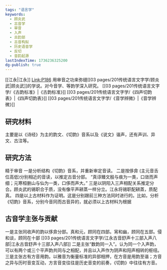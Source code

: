 ```yaml
---
tags: "语言学"
keywords:
  - 顾炎武
  - 古音学
  - 审音
  - 入声
  - 古韵部
  - 古音构拟
  - 历史语音学
  - 反切
  - 音韵起源
lastIndexTime: 1736236325200
dg-publish: true
---
```

[[江永\|江永]]
[Link:P186](zotero://open-pdf/library/items/NXCWTZGN?page=186&annotation=BAQE8UP6)
用审音之功来弥缝[[03 pages/201传统语言文字学/顾炎武\|顾炎武]]的学说。对今音学、等韵学深入研究。
[[03 pages/201传统语言文字学/《古韵标准》\|《古韵标准》]] [[03 pages/201传统语言文字学/《四声切韵表》\|《四声切韵表》]] [[03 pages/201传统语言文字学/《音学辨微》\|《音学辨微》]]
## 研究材料
主要是以《诗经》为主的韵文、《切韵》音系以及《说文》谐声，还有声训、异文、古注等。
## 研究方法
精于审音
一是分析结构《切韵》音系，并重新审定音读。
二是按侈弇 (主元音舌位高低)分别相近的音读，以推定古音分部。
“真谆臻文殷与痕为一类，口敛而声细；元寒桓删山与仙为一类，口侈而声大。”
三是以阴阳入三声相配关系推定分合。顾炎武的锡职合于质，没有像平声耕蒸一样分立。江永将锡职配耕蒸，质配真。
四是以上古材料作为证明。这是分别跟前三种方法同时进行的。比如，分析《切韵》音系，分别今音同而古音异的，就必须以上古材料为根据
## 古音学主张与贡献
一是主张同收声的韵以侈弇分部。真和元，顾同在四部。宵和幽，顾同在五部。侵和谈，顾同在十部
[[03 pages/201传统语言文字学/江永古音舒声十三部入声八部\|江永古音舒声十三部入声八部]]
二是主张“数韵同一入”。认为同一个入声韵，可以有两个或三个平声韵共同与之相配，并且以入声作为阴声和阳声相转的枢纽。
三是主张古有方音用韵。以雅音为衡量标准的异部相押，在方音是用韵至谐；方音之异与历时音变互动，方言音变往往是历史音变的前奏，《切韵》中往往有方音。

 